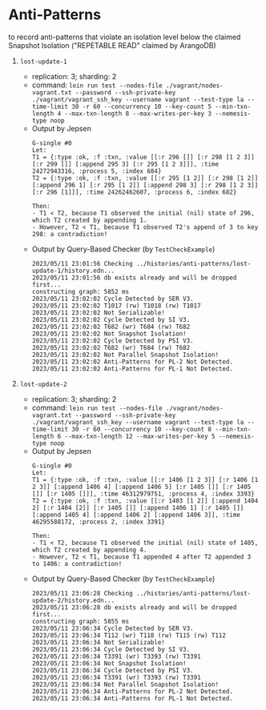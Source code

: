 # Anti-Patterns

to record anti-patterns that violate an isolation level below the claimed Snapshot Isolation ("REPETABLE READ" claimed by ArangoDB)

1. `lost-update-1`
    - replication: 3; sharding: 2
    - command: `lein run test --nodes-file ./vagrant/nodes-vagrant.txt --password --ssh-private-key ./vagrant/vagrant_ssh_key --username vagrant --test-type la --time-limit 30 -r 60 --concurrency 10 --key-count 5 --min-txn-length 4 --max-txn-length 8 --max-writes-per-key 3 --nemesis-type noop`
    - Output by Jepsen
        ```
        G-single #0
        Let:
        T1 = {:type :ok, :f :txn, :value [[:r 296 []] [:r 298 [1 2 3]] [:r 299 []] [:append 295 3] [:r 295 [1 2 3]]], :time 24272943316, :process 5, :index 684}
        T2 = {:type :ok, :f :txn, :value [[:r 295 [1 2]] [:r 298 [1 2]] [:append 296 1] [:r 295 [1 2]] [:append 298 3] [:r 298 [1 2 3]] [:r 296 [1]]], :time 24262462607, :process 6, :index 682}

        Then:
        - T1 < T2, because T1 observed the initial (nil) state of 296, which T2 created by appending 1.
        - However, T2 < T1, because T1 observed T2's append of 3 to key 298: a contradiction!
        ```
    - Output by Query-Based Checker (by `TestCheckExample`)
        ```
        2023/05/11 23:01:56 Checking ../histories/anti-patterns/lost-update-1/history.edn...
        2023/05/11 23:01:56 db exists already and will be dropped first...
        constructing graph: 5852 ms
        2023/05/11 23:02:02 Cycle Detected by SER V3.
        2023/05/11 23:02:02 T1017 (rw) T1018 (rw) T1017
        2023/05/11 23:02:02 Not Serializable!
        2023/05/11 23:02:02 Cycle Detected by SI V3.
        2023/05/11 23:02:02 T682 (wr) T684 (rw) T682
        2023/05/11 23:02:02 Not Snapshot Isolation!
        2023/05/11 23:02:02 Cycle Detected by PSI V3.
        2023/05/11 23:02:02 T682 (wr) T684 (rw) T682
        2023/05/11 23:02:02 Not Parallel Snapshot Isolation!
        2023/05/11 23:02:02 Anti-Patterns for PL-2 Not Detected.
        2023/05/11 23:02:02 Anti-Patterns for PL-1 Not Detected.
        ```

2. `lost-update-2`
    - replication: 3; sharding: 2
    - command: `lein run test --nodes-file ./vagrant/nodes-vagrant.txt --password --ssh-private-key ./vagrant/vagrant_ssh_key --username vagrant --test-type la --time-limit 30 -r 60 --concurrency 10 --key-count 8 --min-txn-length 6 --max-txn-length 12 --max-writes-per-key 5 --nemesis-type noop`
    - Output by Jepsen
        ```
        G-single #0
        Let:
        T1 = {:type :ok, :f :txn, :value [[:r 1406 [1 2 3]] [:r 1406 [1 2 3]] [:append 1406 4] [:append 1406 5] [:r 1405 []] [:r 1405 []] [:r 1405 []]], :time 46312979751, :process 4, :index 3393}
        T2 = {:type :ok, :f :txn, :value [[:r 1403 [1 2]] [:append 1404 2] [:r 1404 [2]] [:r 1405 []] [:append 1406 1] [:r 1405 []] [:append 1405 4] [:append 1406 2] [:append 1406 3]], :time 46295588172, :process 2, :index 3391}

        Then:
        - T1 < T2, because T1 observed the initial (nil) state of 1405, which T2 created by appending 4.
        - However, T2 < T1, because T1 appended 4 after T2 appended 3 to 1406: a contradiction!
        ```
    - Output by Query-Based Checker (by `TestCheckExample`)
        ```
        2023/05/11 23:06:28 Checking ../histories/anti-patterns/lost-update-2/history.edn...
        2023/05/11 23:06:28 db exists already and will be dropped first...
        constructing graph: 5855 ms
        2023/05/11 23:06:34 Cycle Detected by SER V3.
        2023/05/11 23:06:34 T112 (wr) T118 (rw) T115 (rw) T112
        2023/05/11 23:06:34 Not Serializable!
        2023/05/11 23:06:34 Cycle Detected by SI V3.
        2023/05/11 23:06:34 T3391 (wr) T3393 (rw) T3391
        2023/05/11 23:06:34 Not Snapshot Isolation!
        2023/05/11 23:06:34 Cycle Detected by PSI V3.
        2023/05/11 23:06:34 T3391 (wr) T3393 (rw) T3391
        2023/05/11 23:06:34 Not Parallel Snapshot Isolation!
        2023/05/11 23:06:34 Anti-Patterns for PL-2 Not Detected.
        2023/05/11 23:06:34 Anti-Patterns for PL-1 Not Detected.
        ```

